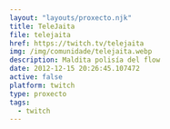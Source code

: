 ```yaml
---
layout: "layouts/proxecto.njk"
title: TeleJaita
file: telejaita
href: https://twitch.tv/telejaita
img: /img/comunidade/telejaita.webp
description: Maldita polisía del flow
date: 2012-12-15 20:26:45.107472
active: false
platform: twitch
type: proxecto
tags:
  - twitch
---
```

